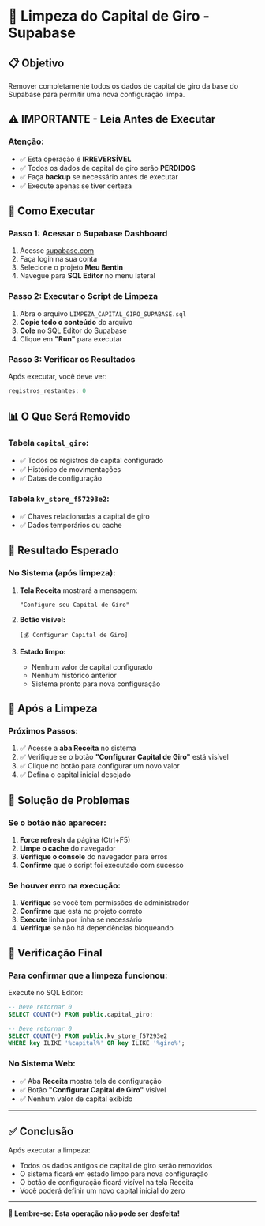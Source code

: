 # 🧹 Limpeza do Capital de Giro - Supabase

## 📋 **Objetivo**
Remover completamente todos os dados de capital de giro da base do Supabase para permitir uma nova configuração limpa.

## ⚠️ **IMPORTANTE - Leia Antes de Executar**

### **Atenção:**
- ✅ Esta operação é **IRREVERSÍVEL**
- ✅ Todos os dados de capital de giro serão **PERDIDOS**
- ✅ Faça **backup** se necessário antes de executar
- ✅ Execute apenas se tiver certeza

## 🚀 **Como Executar**

### **Passo 1: Acessar o Supabase Dashboard**
1. Acesse [supabase.com](https://supabase.com)
2. Faça login na sua conta
3. Selecione o projeto **Meu Bentin**
4. Navegue para **SQL Editor** no menu lateral

### **Passo 2: Executar o Script de Limpeza**
1. Abra o arquivo `LIMPEZA_CAPITAL_GIRO_SUPABASE.sql`
2. **Copie todo o conteúdo** do arquivo
3. **Cole** no SQL Editor do Supabase
4. Clique em **"Run"** para executar

### **Passo 3: Verificar os Resultados**
Após executar, você deve ver:
```sql
registros_restantes: 0
```

## 📊 **O Que Será Removido**

### **Tabela `capital_giro`:**
- ✅ Todos os registros de capital configurado
- ✅ Histórico de movimentações
- ✅ Datas de configuração

### **Tabela `kv_store_f57293e2`:**
- ✅ Chaves relacionadas a capital de giro
- ✅ Dados temporários ou cache

## 🎯 **Resultado Esperado**

### **No Sistema (após limpeza):**
1. **Tela Receita** mostrará a mensagem:
   ```
   "Configure seu Capital de Giro"
   ```

2. **Botão visível:**
   ```
   [💰 Configurar Capital de Giro]
   ```

3. **Estado limpo:**
   - Nenhum valor de capital configurado
   - Nenhum histórico anterior
   - Sistema pronto para nova configuração

## 🔄 **Após a Limpeza**

### **Próximos Passos:**
1. ✅ Acesse a **aba Receita** no sistema
2. ✅ Verifique se o botão **"Configurar Capital de Giro"** está visível
3. ✅ Clique no botão para configurar um novo valor
4. ✅ Defina o capital inicial desejado

## 🐛 **Solução de Problemas**

### **Se o botão não aparecer:**
1. **Force refresh** da página (Ctrl+F5)
2. **Limpe o cache** do navegador
3. **Verifique o console** do navegador para erros
4. **Confirme** que o script foi executado com sucesso

### **Se houver erro na execução:**
1. **Verifique** se você tem permissões de administrador
2. **Confirme** que está no projeto correto
3. **Execute** linha por linha se necessário
4. **Verifique** se não há dependências bloqueando

## 📝 **Verificação Final**

### **Para confirmar que a limpeza funcionou:**

Execute no SQL Editor:
```sql
-- Deve retornar 0
SELECT COUNT(*) FROM public.capital_giro;

-- Deve retornar 0
SELECT COUNT(*) FROM public.kv_store_f57293e2 
WHERE key ILIKE '%capital%' OR key ILIKE '%giro%';
```

### **No Sistema Web:**
- ✅ Aba **Receita** mostra tela de configuração
- ✅ Botão **"Configurar Capital de Giro"** visível
- ✅ Nenhum valor de capital exibido

---

## ✅ **Conclusão**

Após executar a limpeza:
- Todos os dados antigos de capital de giro serão removidos
- O sistema ficará em estado limpo para nova configuração
- O botão de configuração ficará visível na tela Receita
- Você poderá definir um novo capital inicial do zero

---

**🚨 Lembre-se: Esta operação não pode ser desfeita!**
